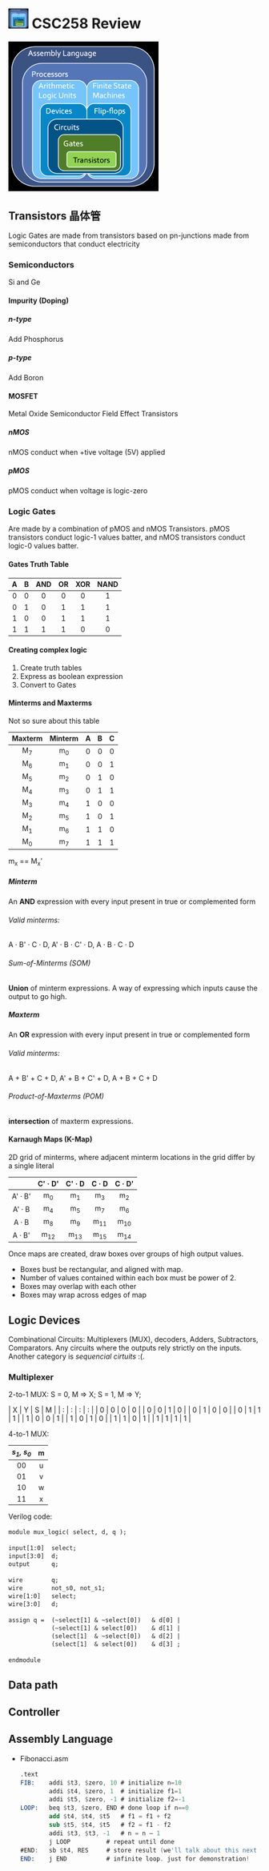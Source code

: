 # <img src="img/overview.png" width="40px"/> CSC258 Review
<img src="img/overview.png" width="300px"/>

## Transistors 晶体管
Logic Gates are made from transistors based on pn-junctions made from semiconductors that conduct electricity

### Semiconductors
Si and Ge

#### Impurity (Doping)

##### n-type
Add Phosphorus

##### p-type
Add Boron

#### MOSFET
Metal Oxide Semiconductor Field Effect Transistors

##### nMOS
nMOS conduct when +tive voltage (5V) applied

##### pMOS
pMOS conduct when voltage is logic-zero

### Logic Gates
Are made by a combination of pMOS and nMOS Transistors. pMOS transistors conduct logic-1 values batter, and nMOS transistors conduct logic-0 values batter.

#### Gates Truth Table

| A    | B    | AND  | OR   | XOR  | NAND |
| :--: | :--: | :--: | :--: | :--: | :--: |
| 0    | 0    | 0    | 0    | 0    | 1    |
| 0    | 1    | 0    | 1    | 1    | 1    |
| 1    | 0    | 0    | 1    | 1    | 1    |
| 1    | 1    | 1    | 1    | 0    | 0    |

#### Creating complex logic
1.  Create truth tables
2.  Express as boolean expression
3.  Convert to Gates

#### Minterms and Maxterms
Not so sure about this table

| Maxterm       | Minterm       | A             | B             | C             |
| :-----------: | :-----------: | :-----------: | :-----------: | :-----------: |
| M<sub>7</sub> | m<sub>0</sub> | 0             | 0             | 0             |
| M<sub>6</sub> | m<sub>1</sub> | 0             | 0             | 1             |
| M<sub>5</sub> | m<sub>2</sub> | 0             | 1             | 0             |
| M<sub>4</sub> | m<sub>3</sub> | 0             | 1             | 1             |
| M<sub>3</sub> | m<sub>4</sub> | 1             | 0             | 0             |
| M<sub>2</sub> | m<sub>5</sub> | 1             | 0             | 1             |
| M<sub>1</sub> | m<sub>6</sub> | 1             | 1             | 0             |
| M<sub>0</sub> | m<sub>7</sub> | 1             | 1             | 1             |

m<sub>x</sub> == M<sub>x</sub>'

##### Minterm
An __AND__ expression with every input present in true or complemented form

###### Valid minterms:
A · B' · C · D, A' · B · C' · D, A · B · C · D

###### Sum-of-Minterms (SOM)
__Union__ of minterm expressions. A way of expressing which inputs cause the output to go high.

##### Maxterm
An __OR__ expression with every input present in true or complemented form

###### Valid minterms:
A + B' + C + D, A' + B + C' + D, A + B + C + D

###### Product-of-Maxterms (POM)
__intersection__ of maxterm expressions.

#### Karnaugh Maps (K-Map)
2D grid of minterms, where adjacent minterm locations in the grid differ by a single literal

|                | C' · D'        | C' · D         | C · D          | C · D'         |
| :------------: | :------------: | :------------: | :------------: | :------------: |
| A' · B'        | m<sub>0</sub>  | m<sub>1</sub>  | m<sub>3</sub>  | m<sub>2</sub>  |
| A' · B         | m<sub>4</sub>  | m<sub>5</sub>  | m<sub>7</sub>  | m<sub>6</sub>  |
| A · B          | m<sub>8</sub>  | m<sub>9</sub>  | m<sub>11</sub> | m<sub>10</sub> |
| A · B'         | m<sub>12</sub> | m<sub>13</sub> | m<sub>15</sub> | m<sub>14</sub> |

Once maps are created, draw boxes over groups of high output values.
-   Boxes bust be rectangular, and aligned with map.
-   Number of values contained within each box must be power of 2.
-   Boxes may overlap with each other
-   Boxes may wrap across edges of map

## Logic Devices
Combinational Circuits: Multiplexers (MUX), decoders, Adders, Subtractors, Comparators. Any circuits where the outputs rely strictly on the inputs. Another category is _sequencial cirtuits_ :(.

### Multiplexer
2-to-1 MUX: S = 0, M => X; S = 1, M => Y;

| X | Y | S | M |
| : | : | : | : |
| 0 | 0 | 0 | 0 |
| 0 | 0 | 1 | 0 |
| 0 | 1 | 0 | 0 |
| 0 | 1 | 1 | 1 |
| 1 | 0 | 0 | 1 |
| 1 | 0 | 1 | 0 |
| 1 | 1 | 0 | 1 |
| 1 | 1 | 1 | 1 |

4-to-1 MUX:

| _s<sub>1</sub>, s<sub>0</sub>_ | m                              |
| :----------------------------: | :----------------------------: |
| 00                             | u                              |
| 01                             | v                              |
| 10                             | w                              |
| 11                             | x                              |

Verilog code:

```varilog
module mux_logic( select, d, q );

input[1:0]  select;
input[3:0]  d;
output      q;

wire        q;
wire        not_s0, not_s1;
wire[1:0]   select;
wire[3:0]   d;

assign q =  (~select[1] & ~select[0])   & d[0] |
            (~select[1] & select[0])    & d[1] |
            (select[1]  & ~select[0])   & d[2] |
            (select[1]  & select[0])    & d[3] ;

endmodule
```


## Data path
## Controller
## Assembly Language
- Fibonacci.asm

    ```nasm
    .text
    FIB:	addi $t3, $zero, 10	# initialize n=10
            addi $t4, $zero, 1	# initialize f1=1
            addi $t5, $zero, -1	# initialize f2=-1
    LOOP:	beq $t3, $zero, END	# done loop if n==0
            add $t4, $t4, $t5	# f1 = f1 + f2
            sub $t5, $t4, $t5	# f2 = f1 - f2
            addi $t3, $t3, -1	# n = n – 1
            j LOOP			# repeat until done
    #END:	sb $t4, RES		# store result (we'll talk about this next week)
    END: 	j END			# infinite loop. just for demonstration!

    ```
